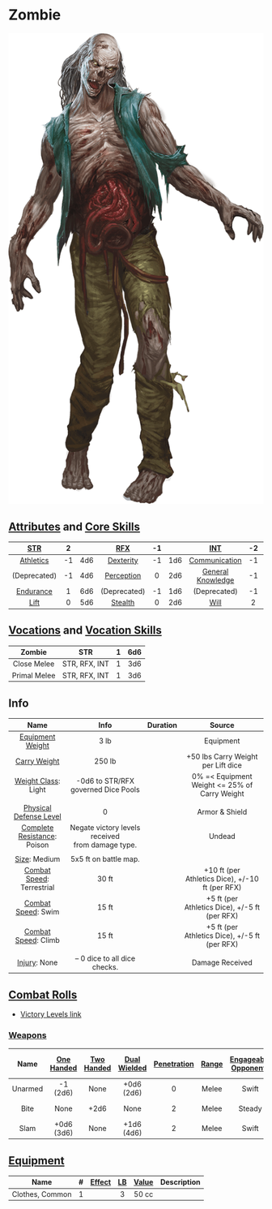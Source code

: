 # Zombie

![img](./Zombie.png)

## [Attributes](./../../../../../CoreRules/GeneralRules/Attributes.md) and [Core Skills](./../../../../../CoreRules/GeneralRules/CoreSkills.md)

|  [STR](./../../../../../CoreRules/GeneralRules/Attributes.md#strength-str)  | 2 |    |    [RFX](./../../../../../CoreRules/GeneralRules/Attributes.md#reflex-rfx)    | -1 |    |        [INT](./../../../../../CoreRules/GeneralRules/Attributes.md#intelligence-int)        | -2 |    |
| :-----------------------------------------------------------------------: | :-: | :-: | :-------------------------------------------------------------------------: | :-: | :-: | :---------------------------------------------------------------------------------------: | :-: | :-: |
| [Athletics](./../../../../../CoreRules/GeneralRules/CoreSkills.md#athletics) | -1 | 4d6 |  [Dexterity](./../../../../../CoreRules/GeneralRules/CoreSkills.md#dexterity)  | -1 | 1d6 |     [Communication](./../../../../../CoreRules/GeneralRules/CoreSkills.md#communication)     | -1 | 0d6 |
|                               (Deprecated)                               | -1 | 4d6 | [Perception](./../../../../../CoreRules/GeneralRules/CoreSkills.md#perception) | 0 | 2d6 | [General Knowledge](./../../../../../CoreRules/GeneralRules/CoreSkills.md#general-knowledge) | -1 | 0d6 |
| [Endurance](./../../../../../CoreRules/GeneralRules/CoreSkills.md#endurance) | 1 | 6d6 |                                (Deprecated)                                | -1 | 1d6 |                                       (Deprecated)                                       | -1 | 0d6 |
|      [Lift](./../../../../../CoreRules/GeneralRules/CoreSkills.md#lift)      | 0 | 5d6 |    [Stealth](./../../../../../CoreRules/GeneralRules/CoreSkills.md#stealth)    | 0 | 2d6 |              [Will](./../../../../../CoreRules/GeneralRules/CoreSkills.md#will)              | 2 | 3d6 |

## [Vocations](./../../../../../CoreRules/GeneralRules/Vocations.md) and [Vocation Skills](./../../../../../CoreRules/GeneralRules/Vocations.md#vocation-skills)

|    Zombie    |      STR      | 1 | 6d6 |
| :----------: | :-----------: | :-: | :-: |
| Close Melee | STR, RFX, INT | 1 | 3d6 |
| Primal Melee | STR, RFX, INT | 1 | 3d6 |

## Info

|                                             Name                                             |                       Info                       | Duration |                      Source                      |
| :-------------------------------------------------------------------------------------------: | :-----------------------------------------------: | :------: | :----------------------------------------------: |
|      [Equipment Weight](./../../../../../CoreRules/AdvancedRules/CarryWeight.md#equipment)      |                       3 lb                       |          |                    Equipment                    |
|       [Carry Weight](./../../../../../CoreRules/AdvancedRules/CarryWeight.md#carry-weight)       |                      250 lb                      |          |        +50 lbs Carry Weight per Lift dice        |
|  [Weight Class](./../../../../../CoreRules/AdvancedRules/CarryWeight.md#weight-classes): Light  |        -0d6 to STR/RFX governed Dice Pools        |          |  0% =< Equipment Weight <= 25% of Carry Weight  |
|                                                                                              |                                                  |          |                                                  |
|   [Physical Defense Level](./../../../../../CoreRules/CombatRules/Defense.md#physical-defense)   |                         0                         |          |                  Armor & Shield                  |
|  [Complete Resistance](./../../../../../CoreRules/CombatRules/WeaknessAndResistance.md): Poison  | Negate victory levels received from damage type. |          |                      Undead                      |
|                                                                                              |                                                  |          |                                                  |
|             [Size](./../../../../../CoreRules/CombatRules/BattleMap.md#size): Medium             |               5x5 ft on battle map.               |          |                                                  |
| [Combat Speed](./../../../../../CoreRules/CombatRules/CombatSpeed.md#combat-speeds): Terrestrial |                       30 ft                       |          | +10 ft (per Athletics Dice), +/-10 ft (per RFX) |
|    [Combat Speed](./../../../../../CoreRules/CombatRules/CombatSpeed.md#combat-speeds): Swim    |                       15 ft                       |          |  +5 ft (per Athletics Dice), +/-5 ft (per RFX)  |
|    [Combat Speed](./../../../../../CoreRules/CombatRules/CombatSpeed.md#combat-speeds): Climb    |                       15 ft                       |          |  +5 ft (per Athletics Dice), +/-5 ft (per RFX)  |
|                                                                                              |                                                  |          |                                                  |
|                 [Injury](./../../../../../CoreRules/CombatRules/Injury.md): None                 |           – 0 dice to all dice checks.           |          |                 Damage Received                 |

## [Combat Rolls](./../../../../../CoreRules/CombatRules/CombatRolls.md)

- [Victory Levels link](./../../../../../CoreRules/CombatRules/VictoryLevels.md)

### [Weapons](./../../../../../CoreRules/CombatRules/Weapons.md)

|  Name  | [One<br />Handed](./../../../../../CoreRules/CombatRules/Weapons.md#one-handed) | [Two<br />Handed](./../../../../../CoreRules/CombatRules/Weapons.md#two-handed) | [Dual<br />Wielded](./../../../../../CoreRules/CombatRules/Weapons.md#dual-wielded) | [Penetration](./../../../../../CoreRules/CombatRules/Penetration.md) | [Range](./../../../../../CoreRules/CombatRules/Range.md) | [Engageable<br />Opponents](./../../../../../CoreRules/CombatRules/EngageableOpponents.md) | [Area Of<br />Effect](./../../../../../CoreRules/CombatRules/AreaOfEffect.md) | [Ammo<br />Type](./../../../../../CoreRules/CombatRules/Ammunitions.md#ammo-type) | [Ammo<br />Per Use](./../../../../../CoreRules/CombatRules/Weapons.md#ammo-per-shot) | [Damage<br />Types](./../../../../../CoreRules/CombatRules/DamageTypes.md) |
| :-----: | :--------------------------------------------------------------------------: | :--------------------------------------------------------------------------: | :------------------------------------------------------------------------------: | :---------------------------------------------------------------: | :---------------------------------------------------: | :-------------------------------------------------------------------------------------: | :------------------------------------------------------------------------: | :----------------------------------------------------------------------------: | :-------------------------------------------------------------------------------: | :---------------------------------------------------------------------: |
| Unarmed |                                -1<br />(2d6)                                |                                     None                                     |                                 +0d6<br />(2d6)                                 |                                 0                                 |                         Melee                         |                                          Swift                                          |                                                                            |                                      None                                      |                                                                                  |                                Bludgeon                                |
|  Bite  |                                     None                                     |                                     +2d6                                     |                                       None                                       |                                 2                                 |                         Melee                         |                                         Steady                                         |                                                                            |                                      None                                      |                                                                                  |                            Pierce, Bludgeon                            |
|  Slam  |                               +0d6<br />(3d6)                               |                                     None                                     |                                 +1d6<br />(4d6)                                 |                                 2                                 |                         Melee                         |                                          Swift                                          |                                                                            |                                      None                                      |                                                                                  |                                Bludgeon                                |

## [Equipment](./../../../../../CoreRules/AdvancedRules/CarryWeight.md#equipment)

| Name            | # | [Effect](./../../../../../CoreRules/AdvancedRules/EffectsOverview.md) | [LB](./../../../../../CoreRules/AdvancedRules/CarryWeight.md) | [Value](./../../../Items/ItemShop.md#currency) | Description |
| --------------- | :-: | :----------------------------------------------------------------: | :--------------------------------------------------------: | :-----------------------------------------: | ----------- |
| Clothes, Common | 1 |                                                                    |                             3                             |                    50 cc                    |             |

